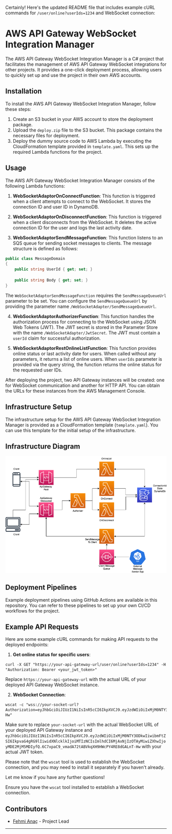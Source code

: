 Certainly! Here's the updated README file that includes example cURL commands for `/user/online?userIds=1234` and WebSocket connection:

# AWS API Gateway WebSocket Integration Manager

The AWS API Gateway WebSocket Integration Manager is a C# project that facilitates the management of AWS API Gateway WebSocket integrations for other projects. It provides a one-click deployment process, allowing users to quickly set up and use the project in their own AWS accounts.

## Installation

To install the AWS API Gateway WebSocket Integration Manager, follow these steps:

1. Create an S3 bucket in your AWS account to store the deployment package.
2. Upload the `deploy.zip` file to the S3 bucket. This package contains the necessary files for deployment.
3. Deploy the dummy source code to AWS Lambda by executing the CloudFormation template provided in `template.yaml`. This sets up the required Lambda functions for the project.

## Usage

The AWS API Gateway WebSocket Integration Manager consists of the following Lambda functions:

1. **WebSocketAdaptorOnConnectFunction**: This function is triggered when a client attempts to connect to the WebSocket. It stores the connection ID and user ID in DynamoDB.

2. **WebSocketAdaptorOnDisconnectFunction**: This function is triggered when a client disconnects from the WebSocket. It deletes the active connection ID for the user and logs the last activity date.

3. **WebSocketAdaptorSendMessageFunction**: This function listens to an SQS queue for sending socket messages to clients. The message structure is defined as follows:

```csharp
public class MessageDomain
{
    public string UserId { get; set; }
    
    public string Body { get; set; }
}
```

The `WebSocketAdaptorSendMessageFunction` requires the `SendMessageQueueUrl` parameter to be set. You can configure the `SendMessageQueueUrl` by providing the parameter name `/WebSocketAdapter/SendMessageQueueUrl`.

4. **WebSocketAdaptorAuthorizerFunction**: This function handles the authorization process for connecting to the WebSocket using JSON Web Tokens (JWT). The JWT secret is stored in the Parameter Store with the name `/WebSocketAdapter/JwtSecret`. The JWT must contain a `userId` claim for successful authorization.

5. **WebSocketAdaptorRestOnlineListFunction**: This function provides online status or last activity date for users. When called without any parameters, it returns a list of online users. When `userIds` parameter is provided via the query string, the function returns the online status for the requested user IDs.

After deploying the project, two API Gateway instances will be created: one for WebSocket communication and another for HTTP API. You can obtain the URLs for these instances from the AWS Management Console.

## Infrastructure Setup

The infrastructure setup for the AWS API Gateway WebSocket Integration Manager is provided as a CloudFormation template (`template.yaml`). You can use this template for the initial setup of the infrastructure.

## Infrastructure Diagram

![infra.png](docs%2Finfra.png)

## Deployment Pipelines

Example deployment pipelines using GitHub Actions are available in this repository. You can refer to these pipelines to set up your own CI/CD workflows for the project.

## Example API Requests

Here are some example cURL commands for making API requests to the deployed endpoints:

1. **Get online status for specific users**:

```shell
curl -X GET "https://your-api-gateway-url/user/online?userIds=1234" -H "Authorization: Bearer <your_jwt_token>"
```

Replace `https://your-api-gateway-url` with the actual URL of your deployed API Gateway WebSocket instance.

2. **WebSocket Connection**:

```shell
wscat -c "wss://your-socket-url?Authorization=eyJhbGciOiJIUzI1NiIsInR5cCI6IkpXVCJ9.eyJzdWIiOiIxMjM0NTY3ODkwIiwibmFtZSI6IkpvaG4gRG9lIiwidXNlcklkIjoiMTIzNCIsImlhdCI6MjAxNjIzOTAyMiwiZXhwIjoyMDE2MjM5MDIyfQ.6C7xpaC9_vmadA72tABVkqXH9HWcPY4RE8dGALnT-Hw"
```

Make sure to replace `your-socket-url` with the actual WebSocket URL of your deployed API Gateway instance and `eyJhbGciOiJIUzI1NiIsInR5cCI6IkpXVCJ9.eyJzdWIiOiIxMjM0NTY3ODkwIiwibmFtZSI6IkpvaG4gRG9lIiwidXNlcklkIjoiMTIzNCIsImlhdCI6MjAxNjIzOTAyMiwiZXhwIjoyMDE2MjM5MDIyfQ.6C7xpaC9_vmadA72tABVkqXH9HWcPY4RE8dGALnT-Hw` with your actual JWT token.

Please note that the `wscat` tool is used to establish the WebSocket connection, and you may need to install it separately if you haven't already.

Let me know if you have any further questions!

Ensure you have the `wscat` tool installed to establish a WebSocket connection.


## Contributors

- [Fehmi Anaç]([link-to-your-profile](https://github.com/fehmianac)) - Project Lead
---
